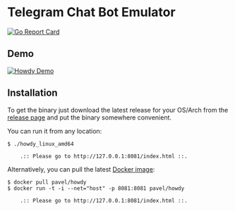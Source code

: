 Telegram Chat Bot Emulator
==========================

[![Go Report Card](https://goreportcard.com/badge/github.com/pavel-paulau/howdy)](https://goreportcard.com/report/github.com/pavel-paulau/howdy)

Demo
----

[![Howdy Demo](http://i.imgur.com/yXufef8.png)](http://www.youtube.com/watch?v=nVvvGp0HtbQ)

Installation
------------

To get the binary just download the latest release for your OS/Arch from the [release page](https://github.com/pavel-paulau/howdy/releases) and put the binary somewhere convenient.

You can run it from any location:

```
$ ./howdy_linux_amd64 

	.:: Please go to http://127.0.0.1:8081/index.html ::.
```

Alternatively, you can pull the latest [Docker image](https://hub.docker.com/r/pavel/howdy/):

```
$ docker pull pavel/howdy
$ docker run -t -i --net="host" -p 8081:8081 pavel/howdy

	.:: Please go to http://127.0.0.1:8081/index.html ::.
```
